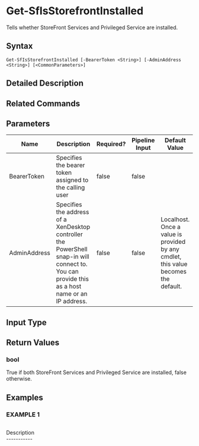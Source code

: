 ﻿# Get-SfIsStorefrontInstalled

   Tells whether StoreFront Services and Privileged Service are installed.

## Syntax
```
Get-SfIsStorefrontInstalled [-BearerToken <String>] [-AdminAddress <String>] [<CommonParameters>]
```

## Detailed Description
   

## Related Commands
## Parameters

| Name   | Description | Required? | Pipeline Input | Default Value |
| --- | --- | --- | --- | --- |
| BearerToken | Specifies the bearer token assigned to the calling user | false | false |  |
| AdminAddress | Specifies the address of a XenDesktop controller the PowerShell snap-in will connect to. You can provide this as a host name or an IP address. | false | false | Localhost. Once a value is provided by any cmdlet, this value becomes the default. |

## Input Type
### 
   
## Return Values
### bool
   True if both StoreFront Services and Privileged Service are installed, false otherwise.
## Examples

### EXAMPLE 1
```

```
   Description<br>-----------
